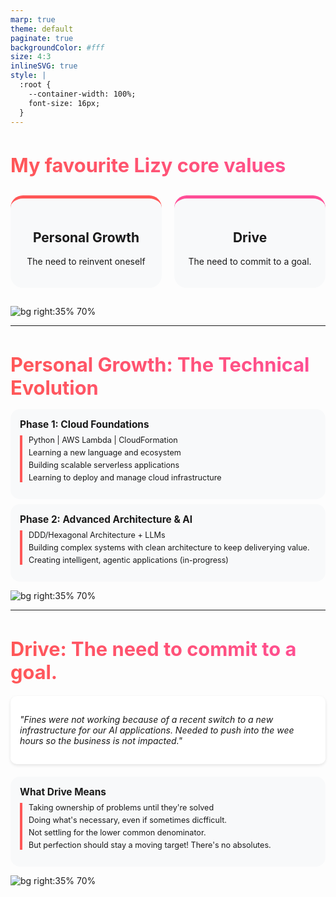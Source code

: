 ```yaml
---
marp: true
theme: default
paginate: true
backgroundColor: #fff
size: 4:3
inlineSVG: true
style: |
  :root {
    --container-width: 100%;
    font-size: 16px;
  }
---
```


<style>
section {
  font-family: 'Montserrat', 'Segoe UI', sans-serif;
  padding: 25px;
  background-color: #ffffff;
  color: #333333;
  box-sizing: border-box;
  overflow: hidden;
  width: 100%;
  display: block;
  position: relative;
}

h1 {
  background: linear-gradient(90deg, #FF5757 0%, #FF4E97 100%);
  -webkit-background-clip: text;
  -webkit-text-fill-color: transparent;
  background-clip: text;
  font-size: 2.2em;
  width: 100%;
  margin-bottom: 0.5em;
}

.journey-item {
  margin-bottom: 12px;
  border-left: 4px solid #FF5757;
  padding-left: 10px;
  width: 100%;
  box-sizing: border-box;
  overflow-wrap: break-word;
}

.journey-item p {
  margin: 5px 0;
  font-size: 0.9em;
}

.highlight {
  background: linear-gradient(90deg, #FF5757 0%, #FF4E97 100%);
  -webkit-background-clip: text;
  -webkit-text-fill-color: transparent;
  background-clip: text;
  font-weight: bold;
}

.value-card {
  text-align: center;
  width: 48%;
  max-width: 48%;
  padding: 20px;
  background-color: #f8f9fa;
  border-radius: 20px;
  border-top: 5px solid;
  box-sizing: border-box;
  margin-bottom: 15px;
}

.value-card:nth-child(1) {
  border-top-color: #FF5757;
}

.value-card:nth-child(2) {
  border-top-color: #FF4E97;
}

.flex-container {
  display: flex;
  justify-content: space-between;
  margin-top: 30px;
  flex-wrap: wrap;
  width: 100%;
  max-width: 100%;
  gap: 15px;
}

.phase {
  background-color: #f8f9fa;
  border-radius: 15px;
  padding: 15px;
  margin: 8px 0;
  width: 100%;
  max-width: 100%;
  box-sizing: border-box;
  overflow: hidden;
}

.phase h3 {
  font-size: 1.1em;
  margin-top: 0;
  margin-bottom: 8px;
}

.story {
  font-style: italic;
  margin: 20px 0;
  padding: 15px;
  background-color: #fff;
  border-radius: 10px;
  box-shadow: 0 2px 5px rgba(0,0,0,0.1);
  width: 100%;
  max-width: 100%;
  box-sizing: border-box;
  overflow-wrap: break-word;
}
</style>

# My favourite Lizy core values

<div class="flex-container">
  <div class="value-card">
    <h2>Personal Growth</h2>
    <p>The need to reinvent oneself</p>
  </div>
  <div class="value-card">
    <h2>Drive</h2>
    <p>The need to commit to a goal.</p>
  </div>
</div>

![bg right:35% 70%](https://via.placeholder.com/500x300/FF5757/ffffff?text=)

---

# Personal Growth: The Technical Evolution

<div class="phase">
  <h3>Phase 1: Cloud Foundations</h3>
  <div class="journey-item">
    <p>Python | AWS Lambda | CloudFormation</p>
    <p>Learning a new language and ecosystem</p>
    <p>Building scalable serverless applications</p>
    <p>Learning to deploy and manage cloud infrastructure</p>
  </div>
</div>

<div class="phase">
  <h3>Phase 2: Advanced Architecture & AI</h3>
  <div class="journey-item">
    <p>DDD/Hexagonal Architecture + LLMs</p>
    <p>Building complex systems with clean architecture to keep deliverying value.</p>
    <p>Creating intelligent, agentic applications (in-progress)</p>
  </div>
</div>

![bg right:35% 70%](https://via.placeholder.com/500x300/FF5757/ffffff?text=)

---

# Drive: The need to commit to a goal.

<div class="story">
  <p>"Fines were not working because of a recent switch to a new infrastructure for our AI applications. Needed to push into the wee hours
  so the business is not impacted."</p>
</div>

<div class="phase">
  <h3>What Drive Means</h3>
  <div class="journey-item">
    <p>Taking ownership of problems until they're solved</p>
    <p>Doing what's necessary, even if sometimes dicfficult.</p>
    <p>Not settling for the lower common denominator.</p>
    <p>But perfection should stay a moving target! There's no absolutes.</p>
  </div>
</div>

![bg right:35% 70%](https://via.placeholder.com/500x300/FF4E97/ffffff?text=)
